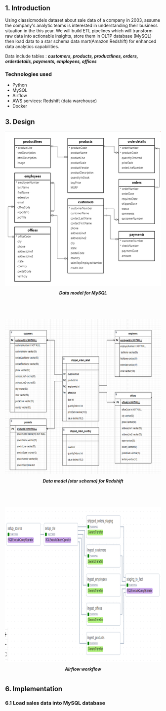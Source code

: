 ## 1. Introduction 
Using classicmodels dataset about sale data of a company in 2003, assume the company's analytic teams is interested in understanding their business situation in the this year. We will build ETL pipelines which will transform raw data into actionable insights, store them in OLTP database (MySQL) then load data to a star schema data mart(Amazon Redshift) for enhanced data analytics capabilities.

Data include tables : <b> <i> customers, products, productlines, orders, orderdetails, payments, employees, offices </i> </b>

### Technologies used
- Python
- MySQL
- Airflow
- AWS services: Redshift (data warehouse)
- Docker

## 3. Design 
<div style="display: flex; flex-direction: column;">
  <img src=assets/source_schema.png alt="Data model" width="600" height="500">
  <p style="text-align: center;"> <b> <i> Data model for MySQL </i> </b> </p>
</div>

<br> <br>

<div style="display: flex; flex-direction: column;">
  <img src=assets/DW_schema.png alt="Star schema" width="600" height="500">
  <p style="text-align: center;"> <b> <i> Data model (star schema) for Redshift </i> </b> </p>
</div>

<br> <br>

<div style="display: flex; flex-direction: column;">
  <img src=assets/airflow_workflow.png alt="Airflow workflow" width="900" height="500">
  <p style="text-align: center;"> <b> <i> Airflow workflow </i> </b> </p>
</div>

## 6. Implementation
### 6.1 Load sales data into MySQL database